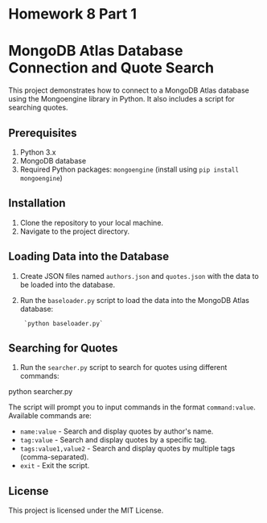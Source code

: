 # Homework 8 Part 1 

# MongoDB Atlas Database Connection and Quote Search

This project demonstrates how to connect to a MongoDB Atlas database using the Mongoengine library in Python. It also includes a script for searching quotes.

## Prerequisites

1. Python 3.x
2. MongoDB database
3. Required Python packages:  `mongoengine`  (install using `pip install mongoengine`)

## Installation

1. Clone the repository to your local machine.
2. Navigate to the project directory.

## Loading Data into the Database

1. Create JSON files named `authors.json` and `quotes.json` with the data to be loaded into the database.

2. Run the `baseloader.py` script to load the data into the MongoDB Atlas database:

        `python baseloader.py`


## Searching for Quotes

1. Run the `searcher.py` script to search for quotes using different commands:


python searcher.py


The script will prompt you to input commands in the format `command:value`. Available commands are:
- `name:value` - Search and display quotes by author's name.
- `tag:value` - Search and display quotes by a specific tag.
- `tags:value1,value2` - Search and display quotes by multiple tags (comma-separated).
- `exit` - Exit the script.

## License

This project is licensed under the MIT License.
